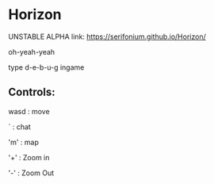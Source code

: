 # Horizon

UNSTABLE ALPHA link: https://serifonium.github.io/Horizon/

oh-yeah-yeah

type d-e-b-u-g ingame

## Controls:

wasd : move

` : chat

'm' : map

'+' : Zoom in

'-' : Zoom Out
